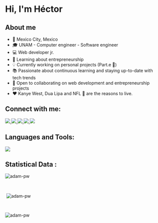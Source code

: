 # Hi, I'm Héctor

## About me
- :pushpin: Mexico City, Mexico
- :mortar_board: UNAM - Computer engineer - Software engineer
- :computer: Web developer jr.
- :rocket: Learning about entrepreneurship
- :bulb: Currently working on personal projects (Part.e :arrows_counterclockwise:)
- :books: Passionate about continuous learning and staying up-to-date with tech trends
- :handshake: Open to collaborating on web development and entrepreneurship projects
- :hearts: Kanye West, Dua Lipa and NFL :football: are the reasons to live.

## Connect with me:
<a href="barriguetehector@gmail.com" target="blank"> <img src="https://img.shields.io/badge/Gmail-D14836?style=for-the-badge&logo=gmail&logoColor=white"/> </a>
<a href="https://github.com/BarrigueteHector" target="blank"> <img src="https://img.shields.io/badge/GitHub-100000?style=for-the-badge&logo=github&logoColor=white" /> </a>
<a href="https://www.linkedin.com/in/hector-barriguete/" target="blank"> <img src="https://img.shields.io/badge/LinkedIn-0077B5?style=for-the-badge&logo=linkedin&logoColor=white" /> </a>
<a href="https://x.com/hector_b12" target="blank"> <img src="https://img.shields.io/badge/Twitter-1DA1F2?style=for-the-badge&logo=twitter&logoColor=white" /> </a>
<a href="https://www.instagram.com/_b_hector_/" target="blank"> <img src="https://img.shields.io/badge/Instagram-E4405F?style=for-the-badge&logo=instagram&logoColor=white" /> </a>

## Languages and Tools:
  <a href="https://skillicons.dev">
    <img src="https://skillicons.dev/icons?i=git,python,java,c,cpp,html,css,react,javascript,azure,github,mongodb,npm,postman,figma,stackoverflow,vite,vscode" />
  </a>

## Statistical Data :
<p><img align="center"
    src="https://github-readme-stats.vercel.app/api/top-langs?username=adam-pw&show_icons=true&locale=en&bg_color=0d1117&text_color=ffffff&layout=compact"
    alt="adam-pw" 
    bg_color=#808080/></p>
<br>

<p>&nbsp;<img align="center" src="https://github-readme-stats.vercel.app/api?username=adam-pw&show_icons=true&locale=en&bg_color=0d1117&text_color=ffffff&repo=convoychat"
    alt="adam-pw" /></p>

<br>

<p><img align="center" src="https://github-readme-streak-stats.herokuapp.com/?user=Adam-pw&theme=dark&background=0d1117&date_format=M%20j%5B%2C%20Y%5D" alt="adam-pw" /></p>
      
<p align="left"> <a href="https://twitter.com/" target="blank"><img
      src="https://img.shields.io/twitter/follow/?logo=twitter&style=for-the-badge" alt="" /></a> </p>
